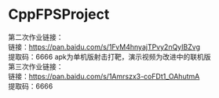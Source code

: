 # CppFPSProject
第二次作业链接：  
链接：https://pan.baidu.com/s/1FvM4hnyajTPvy2nQyIBZvg  
提取码：6666   apk为单机版射击打靶，演示视频为改进中的联机版  
第三次作业链接：  
链接：https://pan.baidu.com/s/1Amrszx3-coFDt1_OAhutmA   
提取码：6666   
